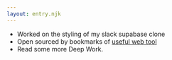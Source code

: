 ```yaml
---
layout: entry.njk
---
```


- Worked on the styling of my slack supabase clone
- Open sourced by bookmarks of [useful web tool](https://github.com/chiubaca/awesome-web-tools)
- Read some more Deep Work. 

